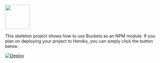<a href="http://buckets.io"><img src="http://buckets.io/images/buckets-logo.svg" height="80"></a>

This skeleton project shows how to use Buckets as an NPM module. If you plan on deploying your project to Heroku, you can simply click the button below.

[![Deploy](https://www.herokucdn.com/deploy/button.png)](https://heroku.com/deploy)
